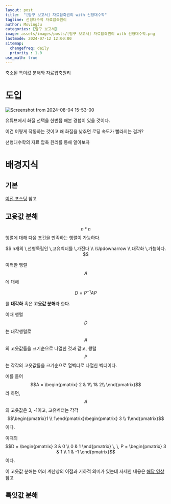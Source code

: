 ```yaml
---
layout: post
title:  "[탐구 보고서] 자료압축원리 with 선형대수학"
tagline: 선형대수학 자료압축원리
author: MovingJu
categories: [탐구 보고서]
image: assets/images/posts/[탐구 보고서] 자료압축원리 with 선형대수학.png
lastmode: 2024-07-12 12:00:00
sitemap:
  changefreq: daily
  priority : 1.0
use_math: true
---
```


축소된 특이값 분해와 자료압축원리

# 도입

![Screenshot from 2024-08-04 15-53-00](https://github.com/user-attachments/assets/57d4485d-1f74-48a2-959b-46ddd8379b0b)

유튜브에서 화질 선택을 한번쯤 해본 경험이 있을 것이다.

이건 어떻게 작동하는 것이고 왜 화질을 낮추면 로딩 속도가 빨라지는 걸까?

선형대수학의 자료 압축 원리를 통해 알아보자

# 배경지식

## 기본

[이전 포스팅](https://movingju.github.io/%ED%83%90%EA%B5%AC-%EB%B3%B4%EA%B3%A0%EC%84%9C-%EC%A3%BC%EC%B6%95%EC%A0%95%EB%A6%AC%EB%A1%9C-%EA%B8%B0%ED%95%98%EC%9D%98-%EC%9D%B4%EC%B0%A8%EA%B3%A1%EC%84%A0-%EC%8B%AC%ED%99%94%ED%95%98%EA%B8%B0/#%EB%B0%B0%EA%B2%BD%EC%A7%80%EC%8B%9D) 참고

## 고윳값 분해

$$
n*n
$$
행렬에 대해 다음 조건을 만족하는 행렬이 가능하다.

$$
n개의 \,선형독립인 \,고유벡터를 \,가진다 \\ \Updownarrow \\
대각화 \,가능하다.
$$

이러한 행렬 $$A$$에 대해

$$
D = P^{-1}AP
$$

를 **대각화** 혹은 **고윳값 분해**라 한다.

이때 행렬$$D$$는 대각행렬로 $$A$$의 고윳값들을 크기순으로 나열한 것과 같고, 행렬$$P$$는 각각의 고윳값들을 크기순으로 열벡터로 나열한 벡터이다.

예를 들어 $$A = \begin{pmatrix}
2 &  1\\
 1&  2\\
\end{pmatrix}$$ 라 하면, $$A$$의 고윳값은 3, -1이고, 고유벡터는 각각 $$\begin{pmatrix}1 \\ 1\end{pmatrix}\begin{pmatrix} 3 \\ 1\end{pmatrix}$$ 이다.

이때의 $$D = \begin{pmatrix} 3 & 0 \\ 0 & 1 \end{pmatrix} \, \, P = \begin{pmatrix} 3 & 1 \\ 1 & -1 \end{pmatrix}$$ 이다.

이 고윳값 분해는 여러 계산상의 이점과 기하적 의미가 있는데 자세한 내용은 [해당 영상](https://www.youtube.com/watch?v=PP9VQXKvSCY)참고

## 특잇값 분해

